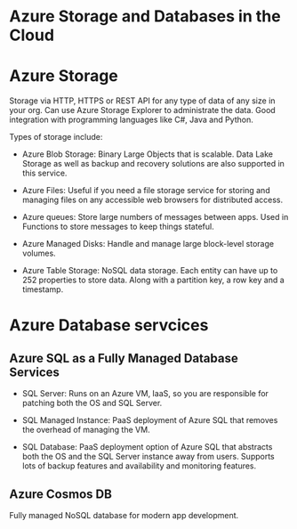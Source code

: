 # Azure Storage and Databases in the Cloud

# Azure Storage

Storage via HTTP, HTTPS or REST API for any type of data of any size in your org. Can use Azure Storage Explorer to administrate the data. Good integration with programming languages like C#, Java and Python.

Types of storage include:

- Azure Blob Storage: Binary Large Objects that is scalable. Data Lake Storage as well as backup and recovery solutions are also supported in this service.

- Azure Files: Useful if you need a file storage service for storing and managing files on any accessible web browsers for distributed access.

- Azure queues: Store large numbers of messages between apps. Used in Functions to store messages to keep things stateful.

- Azure Managed Disks: Handle and manage large block-level storage volumes.

- Azure Table Storage: NoSQL data storage. Each entity can have up to 252 properties to store data. Along with a partition key, a row key and a timestamp.

# Azure Database servcices

## Azure SQL as a Fully Managed Database Services

- SQL Server: Runs on an Azure VM, IaaS, so you are responsible for patching both the OS and SQL Server.

- SQL Managed Instance: PaaS deployment of Azure SQL that removes the overhead of managing the VM. 

- SQL Database: PaaS deployment option of Azure SQL that abstracts both the OS and the SQL Server instance away from users. Supports lots of backup features and availability and monitoring features.

## Azure Cosmos DB

Fully managed NoSQL database for modern app development.








